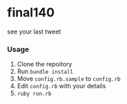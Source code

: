 # final140

see your last tweet

### Usage

1. Clone the repoitory
2. Run `bundle install`
3. Move `config.rb.sample` to `config.rb`
4. Edit `config.rb` with your details
5. `ruby run.rb`
